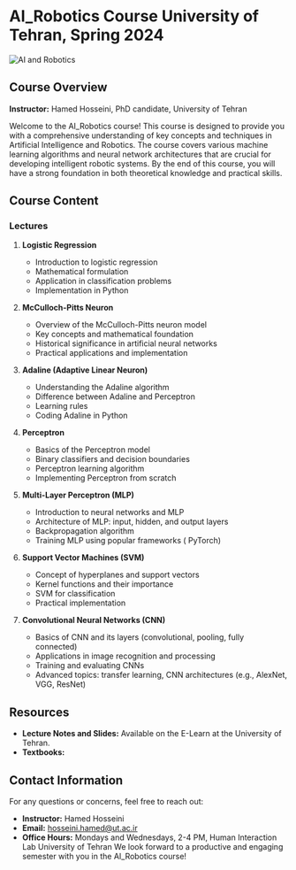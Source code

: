 # AI_Robotics Course University of Tehran, Spring 2024

![AI and Robotics](path/to/your/image.jpg)

## Course Overview

**Instructor:** Hamed Hosseini, PhD candidate, University of Tehran

Welcome to the AI_Robotics course! This course is designed to provide you with a comprehensive understanding of key concepts and techniques in Artificial Intelligence and Robotics. The course covers various machine learning algorithms and neural network architectures that are crucial for developing intelligent robotic systems. By the end of this course, you will have a strong foundation in both theoretical knowledge and practical skills.

## Course Content

### Lectures

1. **Logistic Regression**
   - Introduction to logistic regression
   - Mathematical formulation
   - Application in classification problems
   - Implementation in Python

2. **McCulloch-Pitts Neuron**
   - Overview of the McCulloch-Pitts neuron model
   - Key concepts and mathematical foundation
   - Historical significance in artificial neural networks
   - Practical applications and implementation

3. **Adaline (Adaptive Linear Neuron)**
   - Understanding the Adaline algorithm
   - Difference between Adaline and Perceptron
   - Learning rules
   - Coding Adaline in Python

4. **Perceptron**
   - Basics of the Perceptron model
   - Binary classifiers and decision boundaries
   - Perceptron learning algorithm
   - Implementing Perceptron from scratch

5. **Multi-Layer Perceptron (MLP)**
   - Introduction to neural networks and MLP
   - Architecture of MLP: input, hidden, and output layers
   - Backpropagation algorithm
   - Training MLP using popular frameworks ( PyTorch)

6. **Support Vector Machines (SVM)**
   - Concept of hyperplanes and support vectors
   - Kernel functions and their importance
   - SVM for classification
   - Practical implementation
7. **Convolutional Neural Networks (CNN)**
   - Basics of CNN and its layers (convolutional, pooling, fully connected)
   - Applications in image recognition and processing
   - Training and evaluating CNNs
   - Advanced topics: transfer learning, CNN architectures (e.g., AlexNet, VGG, ResNet)


## Resources

- **Lecture Notes and Slides:** Available on the E-Learn at the University of Tehran.
- **Textbooks:**



## Contact Information
For any questions or concerns, feel free to reach out:

- **Instructor:** Hamed Hosseini
- **Email:** [hosseini.hamed@ut.ac.ir](mailto:hosseini.hamed@ut.ac.ir)
- **Office Hours:** Mondays and Wednesdays, 2-4 PM, Human Interaction Lab University of Tehran
We look forward to a productive and engaging semester with you in the AI_Robotics course! 
